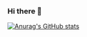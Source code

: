 ### Hi there 👋
[![Anurag's GitHub stats](https://github-readme-stats.vercel.app/api?username=potichek)](https://github.com/anuraghazra/github-readme-stats)
